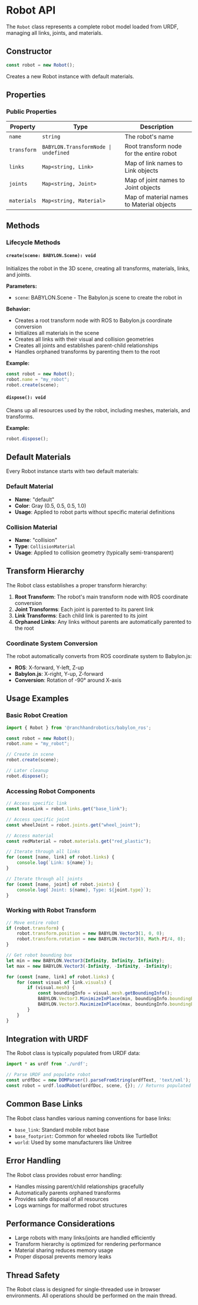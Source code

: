 # Robot API

The `Robot` class represents a complete robot model loaded from URDF, managing all links, joints, and materials.

## Constructor

```typescript
const robot = new Robot();
```

Creates a new Robot instance with default materials.

## Properties

### Public Properties

| Property | Type | Description |
|----------|------|-------------|
| `name` | `string` | The robot's name |
| `transform` | `BABYLON.TransformNode \| undefined` | Root transform node for the entire robot |
| `links` | `Map<string, Link>` | Map of link names to Link objects |
| `joints` | `Map<string, Joint>` | Map of joint names to Joint objects |
| `materials` | `Map<string, Material>` | Map of material names to Material objects |

## Methods

### Lifecycle Methods

#### `create(scene: BABYLON.Scene): void`

Initializes the robot in the 3D scene, creating all transforms, materials, links, and joints.

**Parameters:**
- `scene`: BABYLON.Scene - The Babylon.js scene to create the robot in

**Behavior:**
- Creates a root transform node with ROS to Babylon.js coordinate conversion
- Initializes all materials in the scene
- Creates all links with their visual and collision geometries
- Creates all joints and establishes parent-child relationships
- Handles orphaned transforms by parenting them to the root

**Example:**
```typescript
const robot = new Robot();
robot.name = "my_robot";
robot.create(scene);
```

#### `dispose(): void`

Cleans up all resources used by the robot, including meshes, materials, and transforms.

**Example:**
```typescript
robot.dispose();
```

## Default Materials

Every Robot instance starts with two default materials:

### Default Material
- **Name**: "default"
- **Color**: Gray (0.5, 0.5, 0.5, 1.0)
- **Usage**: Applied to robot parts without specific material definitions

### Collision Material
- **Name**: "collision"
- **Type**: `CollisionMaterial`
- **Usage**: Applied to collision geometry (typically semi-transparent)

## Transform Hierarchy

The Robot class establishes a proper transform hierarchy:

1. **Root Transform**: The robot's main transform node with ROS coordinate conversion
2. **Joint Transforms**: Each joint is parented to its parent link
3. **Link Transforms**: Each child link is parented to its joint
4. **Orphaned Links**: Any links without parents are automatically parented to the root

### Coordinate System Conversion

The robot automatically converts from ROS coordinate system to Babylon.js:
- **ROS**: X-forward, Y-left, Z-up
- **Babylon.js**: X-right, Y-up, Z-forward  
- **Conversion**: Rotation of -90° around X-axis

## Usage Examples

### Basic Robot Creation

```typescript
import { Robot } from '@ranchhandrobotics/babylon_ros';

const robot = new Robot();
robot.name = "my_robot";

// Create in scene
robot.create(scene);

// Later cleanup
robot.dispose();
```

### Accessing Robot Components

```typescript
// Access specific link
const baseLink = robot.links.get("base_link");

// Access specific joint
const wheelJoint = robot.joints.get("wheel_joint");

// Access material
const redMaterial = robot.materials.get("red_plastic");

// Iterate through all links
for (const [name, link] of robot.links) {
    console.log(`Link: ${name}`);
}

// Iterate through all joints
for (const [name, joint] of robot.joints) {
    console.log(`Joint: ${name}, Type: ${joint.type}`);
}
```

### Working with Robot Transform

```typescript
// Move entire robot
if (robot.transform) {
    robot.transform.position = new BABYLON.Vector3(1, 0, 0);
    robot.transform.rotation = new BABYLON.Vector3(0, Math.PI/4, 0);
}

// Get robot bounding box
let min = new BABYLON.Vector3(Infinity, Infinity, Infinity);
let max = new BABYLON.Vector3(-Infinity, -Infinity, -Infinity);

for (const [name, link] of robot.links) {
    for (const visual of link.visuals) {
        if (visual.mesh) {
            const boundingInfo = visual.mesh.getBoundingInfo();
            BABYLON.Vector3.MinimizeInPlace(min, boundingInfo.boundingBox.minimumWorld);
            BABYLON.Vector3.MaximizeInPlace(max, boundingInfo.boundingBox.maximumWorld);
        }
    }
}
```

## Integration with URDF

The Robot class is typically populated from URDF data:

```typescript
import * as urdf from './urdf';

// Parse URDF and populate robot
const urdfDoc = new DOMParser().parseFromString(urdfText, 'text/xml');
const robot = urdf.loadRobot(urdfDoc, scene, {}); // Returns populated Robot instance
```

## Common Base Links

The Robot class handles various naming conventions for base links:
- `base_link`: Standard mobile robot base
- `base_footprint`: Common for wheeled robots like TurtleBot
- `world`: Used by some manufacturers like Unitree

## Error Handling

The Robot class provides robust error handling:
- Handles missing parent/child relationships gracefully
- Automatically parents orphaned transforms
- Provides safe disposal of all resources
- Logs warnings for malformed robot structures

## Performance Considerations

- Large robots with many links/joints are handled efficiently
- Transform hierarchy is optimized for rendering performance  
- Material sharing reduces memory usage
- Proper disposal prevents memory leaks

## Thread Safety

The Robot class is designed for single-threaded use in browser environments. All operations should be performed on the main thread.
